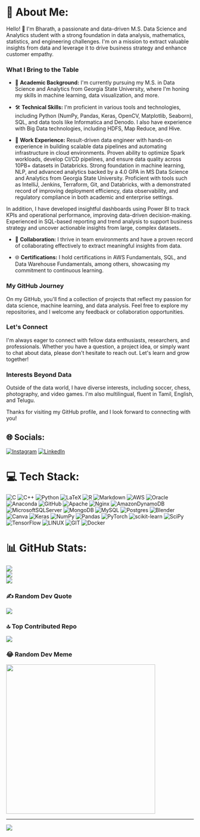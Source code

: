 # 💫 About Me:
Hello! 👋 I'm Bharath, a passionate and data-driven M.S. Data Science and Analytics student with a strong foundation in data analysis, mathematics, statistics, and engineering challenges. I'm on a mission to extract valuable insights from data and leverage it to drive business strategy and enhance customer empathy.

### What I Bring to the Table

- 💼 **Academic Background:** I'm currently pursuing my M.S. in Data Science and Analytics from Georgia State University, where I'm honing my skills in machine learning, data visualization, and more.

- 🛠️ **Technical Skills:** I'm proficient in various tools and technologies, including Python (NumPy, Pandas, Keras, OpenCV, Matplotlib, Seaborn), SQL, and data tools like Informatica and Denodo. I also have experience with Big Data technologies, including HDFS, Map Reduce, and Hive.

- 🔬 **Work Experience:** Result-driven data engineer with hands-on experience in building scalable data pipelines and automating infrastructure in cloud environments. Proven ability to optimize Spark workloads, develop CI/CD pipelines, and ensure data quality across 10PB+ datasets in Databricks. Strong foundation in machine learning, NLP, and advanced analytics backed by a 4.0 GPA in MS Data Science and Analytics from Georgia State University. Proficient with tools such as IntelliJ, Jenkins, Terraform, Git, and Databricks, with a demonstrated record of improving deployment efficiency, data observability, and regulatory compliance in both academic and enterprise settings.

In addition, I have developed insightful dashboards using Power BI to track KPIs and operational performance, improving data-driven decision-making. Experienced in SQL-based reporting and trend analysis to support business strategy and uncover actionable insights from large, complex datasets..

- 🤝 **Collaboration:** I thrive in team environments and have a proven record of collaborating effectively to extract meaningful insights from data.

- 🌐 **Certifications:** I hold certifications in AWS Fundamentals, SQL, and Data Warehouse Fundamentals, among others, showcasing my commitment to continuous learning.

### My GitHub Journey

On my GitHub, you'll find a collection of projects that reflect my passion for data science, machine learning, and data analysis. Feel free to explore my repositories, and I welcome any feedback or collaboration opportunities.

### Let's Connect

I'm always eager to connect with fellow data enthusiasts, researchers, and professionals. Whether you have a question, a project idea, or simply want to chat about data, please don't hesitate to reach out. Let's learn and grow together!

### Interests Beyond Data

Outside of the data world, I have diverse interests, including soccer, chess, photography, and video games. I'm also multilingual, fluent in Tamil, English, and Telugu.

Thanks for visiting my GitHub profile, and I look forward to connecting with you!

## 🌐 Socials:
[![Instagram](https://img.shields.io/badge/Instagram-%23E4405F.svg?logo=Instagram&logoColor=white)](https://instagram.com/bvb_thats_it) [![LinkedIn](https://img.shields.io/badge/LinkedIn-%230077B5.svg?logo=linkedin&logoColor=white)](https://linkedin.com/in/bvb01) 

# 💻 Tech Stack:
![C](https://img.shields.io/badge/c-%2300599C.svg?style=flat&logo=c&logoColor=white) ![C++](https://img.shields.io/badge/c++-%2300599C.svg?style=flat&logo=c%2B%2B&logoColor=white) ![Python](https://img.shields.io/badge/python-3670A0?style=flat&logo=python&logoColor=ffdd54) ![LaTeX](https://img.shields.io/badge/latex-%23008080.svg?style=flat&logo=latex&logoColor=white) ![R](https://img.shields.io/badge/r-%23276DC3.svg?style=flat&logo=r&logoColor=white) ![Markdown](https://img.shields.io/badge/markdown-%23000000.svg?style=flat&logo=markdown&logoColor=white) ![AWS](https://img.shields.io/badge/AWS-%23FF9900.svg?style=flat&logo=amazon-aws&logoColor=white) ![Oracle](https://img.shields.io/badge/Oracle-F80000?style=flat&logo=oracle&logoColor=white) ![Anaconda](https://img.shields.io/badge/Anaconda-%2344A833.svg?style=flat&logo=anaconda&logoColor=white) ![GitHub](https://img.shields.io/badge/GitHub-%23121011.svg?style=flat&logo=github&logoColor=white) ![Apache](https://img.shields.io/badge/apache-%23D42029.svg?style=flat&logo=apache&logoColor=white) ![Nginx](https://img.shields.io/badge/nginx-%23009639.svg?style=flat&logo=nginx&logoColor=white) ![AmazonDynamoDB](https://img.shields.io/badge/Amazon%20DynamoDB-4053D6?style=flat&logo=Amazon%20DynamoDB&logoColor=white) ![MicrosoftSQLServer](https://img.shields.io/badge/Microsoft%20SQL%20Sever-CC2927?style=flat&logo=microsoft%20sql%20server&logoColor=white) ![MongoDB](https://img.shields.io/badge/MongoDB-%234ea94b.svg?style=flat&logo=mongodb&logoColor=white) ![MySQL](https://img.shields.io/badge/mysql-%2300f.svg?style=flat&logo=mysql&logoColor=white) ![Postgres](https://img.shields.io/badge/postgres-%23316192.svg?style=flat&logo=postgresql&logoColor=white) ![Blender](https://img.shields.io/badge/blender-%23F5792A.svg?style=flat&logo=blender&logoColor=white) ![Canva](https://img.shields.io/badge/Canva-%2300C4CC.svg?style=flat&logo=Canva&logoColor=white) ![Keras](https://img.shields.io/badge/Keras-%23D00000.svg?style=flat&logo=Keras&logoColor=white) ![NumPy](https://img.shields.io/badge/numpy-%23013243.svg?style=flat&logo=numpy&logoColor=white) ![Pandas](https://img.shields.io/badge/pandas-%23150458.svg?style=flat&logo=pandas&logoColor=white) ![PyTorch](https://img.shields.io/badge/PyTorch-%23EE4C2C.svg?style=flat&logo=PyTorch&logoColor=white) ![scikit-learn](https://img.shields.io/badge/scikit--learn-%23F7931E.svg?style=flat&logo=scikit-learn&logoColor=white) ![SciPy](https://img.shields.io/badge/SciPy-%230C55A5.svg?style=flat&logo=scipy&logoColor=%white) ![TensorFlow](https://img.shields.io/badge/TensorFlow-%23FF6F00.svg?style=flat&logo=TensorFlow&logoColor=white) ![LINUX](https://img.shields.io/badge/Linux-FCC624?style=flat&logo=linux&logoColor=black) ![GIT](https://img.shields.io/badge/Git-fc6d26?style=flat&logo=git&logoColor=white) ![Docker](https://img.shields.io/badge/docker-%230db7ed.svg?style=flat&logo=docker&logoColor=white)
# 📊 GitHub Stats:
![](https://github-readme-stats.vercel.app/api?username=bvb-06&theme=dark&hide_border=false&include_all_commits=false&count_private=false)<br/>
![](https://github-readme-streak-stats.herokuapp.com/?user=bvb-06&theme=dark&hide_border=false)<br/>
![](https://github-readme-stats.vercel.app/api/top-langs/?username=bvb-06&theme=dark&hide_border=false&include_all_commits=false&count_private=false&layout=compact)

### ✍️ Random Dev Quote
![](https://quotes-github-readme.vercel.app/api?type=horizontal&theme=dark)

### 🔝 Top Contributed Repo
![](https://github-contributor-stats.vercel.app/api?username=bvb-06&limit=5&theme=dark&combine_all_yearly_contributions=true)

### 😂 Random Dev Meme
<img src='https://randommeme-five.vercel.app/' style="height: 400px;"/>

---
[![](https://visitcount.itsvg.in/api?id=bvb-06&icon=0&color=12)](https://visitcount.itsvg.in)

<!-- Proudly created with GPRM ( https://gprm.itsvg.in ) -->
